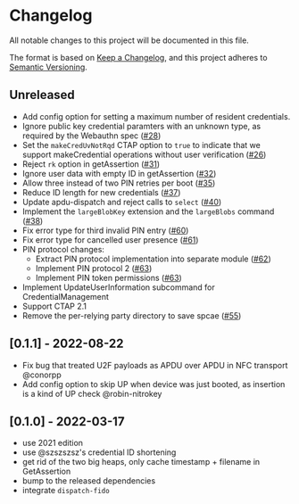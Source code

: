 # Changelog
All notable changes to this project will be documented in this file.

The format is based on [Keep a Changelog](https://keepachangelog.com/en/1.0.0/),
and this project adheres to [Semantic Versioning](https://semver.org/spec/v2.0.0.html).

## Unreleased
- Add config option for setting a maximum number of resident credentials.
- Ignore public key credential paramters with an unknown type, as required by
  the Webauthn spec ([#28][])
- Set the `makeCredUvNotRqd` CTAP option to `true` to indicate that we support
  makeCredential operations without user verification ([#26][])
- Reject `rk` option in getAssertion ([#31][])
- Ignore user data with empty ID in getAssertion ([#32][])
- Allow three instead of two PIN retries per boot ([#35][])
- Reduce ID length for new credentials ([#37][])
- Update apdu-dispatch and reject calls to `select` ([#40][])
- Implement the `largeBlobKey` extension and the `largeBlobs` command ([#38][])
- Fix error type for third invalid PIN entry ([#60][])
- Fix error type for cancelled user presence ([#61][])
- PIN protocol changes:
  - Extract PIN protocol implementation into separate module ([#62][])
  - Implement PIN protocol 2 ([#63][])
  - Implement PIN token permissions ([#63][])
- Implement UpdateUserInformation subcommand for CredentialManagement
- Support CTAP 2.1
- Remove the per-relying party directory to save spcae ([#55][])

[#26]: https://github.com/solokeys/fido-authenticator/issues/26
[#28]: https://github.com/solokeys/fido-authenticator/issues/28
[#31]: https://github.com/solokeys/fido-authenticator/issues/31
[#32]: https://github.com/solokeys/fido-authenticator/issues/32
[#35]: https://github.com/solokeys/fido-authenticator/issues/35
[#37]: https://github.com/solokeys/fido-authenticator/issues/37
[#40]: https://github.com/nitrokey/fido-authenticator/pull/40
[#38]: https://github.com/Nitrokey/fido-authenticator/issues/38
[#60]: https://github.com/Nitrokey/fido-authenticator/pull/60
[#61]: https://github.com/Nitrokey/fido-authenticator/pull/61
[#62]: https://github.com/Nitrokey/fido-authenticator/pull/62
[#63]: https://github.com/Nitrokey/fido-authenticator/pull/63
[#55]: https://github.com/Nitrokey/fido-authenticator/issues/55

## [0.1.1] - 2022-08-22
- Fix bug that treated U2F payloads as APDU over APDU in NFC transport @conorpp
- Add config option to skip UP when device was just booted,
  as insertion is a kind of UP check @robin-nitrokey

## [0.1.0] - 2022-03-17

- use 2021 edition
- use @szszszsz's credential ID shortening
- get rid of the two big heaps, only cache timestamp + filename in GetAssertion
- bump to the released dependencies
- integrate `dispatch-fido`
